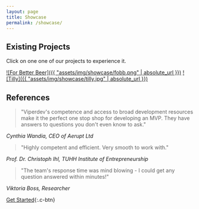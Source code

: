 ```yaml
---
layout: page
title: Showcase
permalink: /showcase/
---
```


## Existing Projects

Click on one one of our projects to experience it.

[![For Better Beer]({{ "assets/img/showcase/fobb.png" | absolute_url }})](https://fobb.viperdev.io/)
[![Tilly]({{ "assets/img/showcase/tilly.jpg" | absolute_url }})](https://itunes.apple.com/de/app/tilly-deine-einkaufsliste/id1318930173)

## References

> "Viperdev's competence and access to broad development resources make it the perfect one stop shop for developing an MVP. They have answers to questions you don't even know to ask."

*Cynthia Wandia, CEO of Aerupt Ltd*

> "Highly competent and efficient. Very smooth to work with."

*Prof. Dr. Christoph Ihl, TUHH Institute of Entrepreneurship*

> "The team's response time was mind blowing - I could get any question answered within minutes!"

*Viktoria Boss, Researcher*

[Get Started](https://calendly.com/viper){:.c-btn}